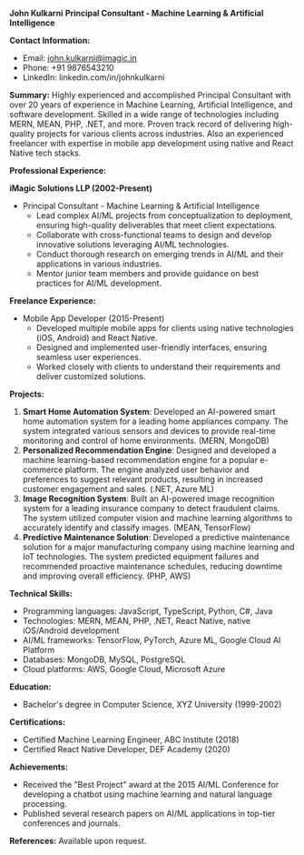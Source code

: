 **John Kulkarni**
**Principal Consultant - Machine Learning & Artificial Intelligence**

**Contact Information:**

- Email: [john.kulkarni@imagic.in](mailto:john.kulkarni@imagic.in)
- Phone: +91 9876543210
- LinkedIn: linkedin.com/in/johnkulkarni

**Summary:**
Highly experienced and accomplished Principal Consultant with over 20 years of experience in Machine Learning, Artificial Intelligence, and software development. Skilled in a wide range of technologies including MERN, MEAN, PHP, .NET, and more. Proven track record of delivering high-quality projects for various clients across industries. Also an experienced freelancer with expertise in mobile app development using native and React Native tech stacks.

**Professional Experience:**

**iMagic Solutions LLP (2002-Present)**

- Principal Consultant - Machine Learning & Artificial Intelligence
  - Lead complex AI/ML projects from conceptualization to deployment, ensuring high-quality deliverables that meet client expectations.
  - Collaborate with cross-functional teams to design and develop innovative solutions leveraging AI/ML technologies.
  - Conduct thorough research on emerging trends in AI/ML and their applications in various industries.
  - Mentor junior team members and provide guidance on best practices for AI/ML development.

**Freelance Experience:**

- Mobile App Developer (2015-Present)
  - Developed multiple mobile apps for clients using native technologies (iOS, Android) and React Native.
  - Designed and implemented user-friendly interfaces, ensuring seamless user experiences.
  - Worked closely with clients to understand their requirements and deliver customized solutions.

**Projects:**

1. **Smart Home Automation System**: Developed an AI-powered smart home automation system for a leading home appliances company. The system integrated various sensors and devices to provide real-time monitoring and control of home environments. (MERN, MongoDB)
2. **Personalized Recommendation Engine**: Designed and developed a machine learning-based recommendation engine for a popular e-commerce platform. The engine analyzed user behavior and preferences to suggest relevant products, resulting in increased customer engagement and sales. (.NET, Azure ML)
3. **Image Recognition System**: Built an AI-powered image recognition system for a leading insurance company to detect fraudulent claims. The system utilized computer vision and machine learning algorithms to accurately identify and classify images. (MEAN, TensorFlow)
4. **Predictive Maintenance Solution**: Developed a predictive maintenance solution for a major manufacturing company using machine learning and IoT technologies. The system predicted equipment failures and recommended proactive maintenance schedules, reducing downtime and improving overall efficiency. (PHP, AWS)

**Technical Skills:**

- Programming languages: JavaScript, TypeScript, Python, C#, Java
- Technologies: MERN, MEAN, PHP, .NET, React Native, native iOS/Android development
- AI/ML frameworks: TensorFlow, PyTorch, Azure ML, Google Cloud AI Platform
- Databases: MongoDB, MySQL, PostgreSQL
- Cloud platforms: AWS, Google Cloud, Microsoft Azure

**Education:**

- Bachelor's degree in Computer Science, XYZ University (1999-2002)

**Certifications:**

- Certified Machine Learning Engineer, ABC Institute (2018)
- Certified React Native Developer, DEF Academy (2020)

**Achievements:**

- Received the "Best Project" award at the 2015 AI/ML Conference for developing a chatbot using machine learning and natural language processing.
- Published several research papers on AI/ML applications in top-tier conferences and journals.

**References:**
Available upon request.
